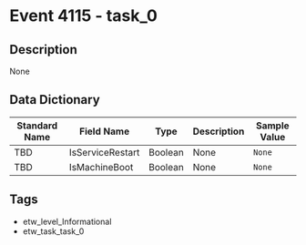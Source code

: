 # Event 4115 - task_0

## Description
None

## Data Dictionary
|Standard Name|Field Name|Type|Description|Sample Value|
|---|---|---|---|---|
|TBD|IsServiceRestart|Boolean|None|`None`|
|TBD|IsMachineBoot|Boolean|None|`None`|

## Tags
* etw_level_Informational
* etw_task_task_0